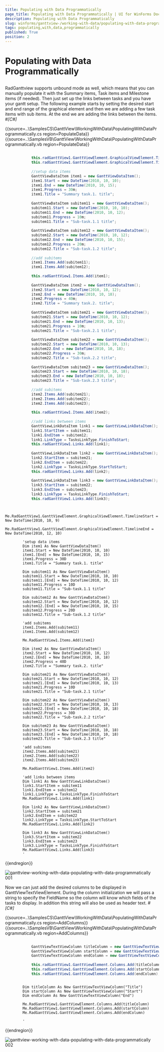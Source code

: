 ```yaml
---
title: Populating with Data Programmatically
page_title: Populating with Data Programmatically | UI for WinForms Documentation
description: Populating with Data Programmatically
slug: winforms/ganttview-/working-with-data/populating-with-data-programmatically
tags: populating,with,data,programmatically
published: True
position: 2
---
```


# Populating with Data Programmatically





## 

RadGanttview supports unbound mode as well, which means that you can manually populate it with the Summary items, 
          Task items and Milestone items (if needed). Then just set up the links between tasks and you have your gantt setup.
          The following example starts by setting the desired start and end range of the graphical element and then we are 
          adding a few task items with sub items. At the end we are adding the links between the items.
        #_[C#]_

	



{{source=..\SamplesCS\GanttView\WorkingWithData\PopulatingWithDataProgrammatically.cs region=PopulateData}} 
{{source=..\SamplesVB\GanttView\WorkingWithData\PopulatingWithDataProgrammatically.vb region=PopulateData}} 

````C#
            
            this.radGanttView1.GanttViewElement.GraphicalViewElement.TimelineStart = new DateTime(2010, 10, 9);
            this.radGanttView1.GanttViewElement.GraphicalViewElement.TimelineEnd = new DateTime(2010, 12, 10);
            
            //setup data items
            GanttViewDataItem item1 = new GanttViewDataItem();
            item1.Start = new DateTime(2010, 10, 10);
            item1.End = new DateTime(2010, 10, 15);
            item1.Progress = 30m;
            item1.Title = "Summary task.1. title";
            
            GanttViewDataItem subitem11 = new GanttViewDataItem();
            subitem11.Start = new DateTime(2010, 10, 10);
            subitem11.End = new DateTime(2010, 10, 12);
            subitem11.Progress = 10m;
            subitem11.Title = "Sub-task.1.1 title";
            
            GanttViewDataItem subitem12 = new GanttViewDataItem();
            subitem12.Start = new DateTime(2010, 10, 12);
            subitem12.End = new DateTime(2010, 10, 15);
            subitem12.Progress = 20m;
            subitem12.Title = "Sub-task.1.2 title";
            
            //add subitems
            item1.Items.Add(subitem11);
            item1.Items.Add(subitem12);
            
            this.radGanttView1.Items.Add(item1);
            
            GanttViewDataItem item2 = new GanttViewDataItem();
            item2.Start = new DateTime(2010, 10, 12);
            item2.End = new DateTime(2010, 10, 18);
            item2.Progress = 40m;
            item2.Title = "Summary task.2. title";
            
            GanttViewDataItem subitem21 = new GanttViewDataItem();
            subitem21.Start = new DateTime(2010, 10, 12);
            subitem21.End = new DateTime(2010, 10, 13);
            subitem21.Progress = 10m;
            subitem21.Title = "Sub-task.2.1 title";
            
            GanttViewDataItem subitem22 = new GanttViewDataItem();
            subitem22.Start = new DateTime(2010, 10, 13);
            subitem22.End = new DateTime(2010, 10, 18);
            subitem22.Progress = 30m;
            subitem22.Title = "Sub-task.2.2 title";
            
            GanttViewDataItem subitem23 = new GanttViewDataItem();
            subitem23.Start = new DateTime(2010, 10, 18);
            subitem23.End = new DateTime(2010, 10, 18);
            subitem23.Title = "Sub-task.2.3 title";
            
            //add subitems
            item2.Items.Add(subitem21);
            item2.Items.Add(subitem22);
            item2.Items.Add(subitem23);
            
            this.radGanttView1.Items.Add(item2);
            
            //add links between items
            GanttViewLinkDataItem link1 = new GanttViewLinkDataItem();
            link1.StartItem = subitem11;
            link1.EndItem = subitem12;
            link1.LinkType = TasksLinkType.FinishToStart;
            this.radGanttView1.Links.Add(link1);
            
            GanttViewLinkDataItem link2 = new GanttViewLinkDataItem();
            link2.StartItem = subitem21;
            link2.EndItem = subitem22;
            link2.LinkType = TasksLinkType.StartToStart;
            this.radGanttView1.Links.Add(link2);
            
            GanttViewLinkDataItem link3 = new GanttViewLinkDataItem();
            link3.StartItem = subitem22;
            link3.EndItem = subitem23;
            link3.LinkType = TasksLinkType.FinishToStart;
            this.radGanttView1.Links.Add(link3);
````
````VB.NET

        Me.RadGanttView1.GanttViewElement.GraphicalViewElement.TimelineStart = New DateTime(2010, 10, 9)
        Me.RadGanttView1.GanttViewElement.GraphicalViewElement.TimelineEnd = New DateTime(2010, 12, 10)

        'setup data items
        Dim item1 As New GanttViewDataItem()
        item1.Start = New DateTime(2010, 10, 10)
        item1.[End] = New DateTime(2010, 10, 15)
        item1.Progress = 30D
        item1.Title = "Summary task.1. title"

        Dim subitem11 As New GanttViewDataItem()
        subitem11.Start = New DateTime(2010, 10, 10)
        subitem11.[End] = New DateTime(2010, 10, 12)
        subitem11.Progress = 10D
        subitem11.Title = "Sub-task.1.1 title"

        Dim subitem12 As New GanttViewDataItem()
        subitem12.Start = New DateTime(2010, 10, 12)
        subitem12.[End] = New DateTime(2010, 10, 15)
        subitem12.Progress = 20D
        subitem12.Title = "Sub-task.1.2 title"

        'add subitems
        item1.Items.Add(subitem11)
        item1.Items.Add(subitem12)

        Me.RadGanttView1.Items.Add(item1)

        Dim item2 As New GanttViewDataItem()
        item2.Start = New DateTime(2010, 10, 12)
        item2.[End] = New DateTime(2010, 10, 18)
        item2.Progress = 40D
        item2.Title = "Summary task.2. title"

        Dim subitem21 As New GanttViewDataItem()
        subitem21.Start = New DateTime(2010, 10, 12)
        subitem21.[End] = New DateTime(2010, 10, 13)
        subitem21.Progress = 10D
        subitem21.Title = "Sub-task.2.1 title"

        Dim subitem22 As New GanttViewDataItem()
        subitem22.Start = New DateTime(2010, 10, 13)
        subitem22.[End] = New DateTime(2010, 10, 18)
        subitem22.Progress = 30D
        subitem22.Title = "Sub-task.2.2 title"

        Dim subitem23 As New GanttViewDataItem()
        subitem23.Start = New DateTime(2010, 10, 18)
        subitem23.[End] = New DateTime(2010, 10, 18)
        subitem23.Title = "Sub-task.2.3 title"

        'add subitems
        item2.Items.Add(subitem21)
        item2.Items.Add(subitem22)
        item2.Items.Add(subitem23)

        Me.RadGanttView1.Items.Add(item2)

        'add links between items
        Dim link1 As New GanttViewLinkDataItem()
        link1.StartItem = subitem11
        link1.EndItem = subitem12
        link1.LinkType = TasksLinkType.FinishToStart
        Me.RadGanttView1.Links.Add(link1)

        Dim link2 As New GanttViewLinkDataItem()
        link2.StartItem = subitem21
        link2.EndItem = subitem22
        link2.LinkType = TasksLinkType.StartToStart
        Me.RadGanttView1.Links.Add(link2)

        Dim link3 As New GanttViewLinkDataItem()
        link3.StartItem = subitem22
        link3.EndItem = subitem23
        link3.LinkType = TasksLinkType.FinishToStart
        Me.RadGanttView1.Links.Add(link3)
        '
````

{{endregion}} 


![ganttview-working-with-data-populating-with-data-programmatically 001](images/ganttview-working-with-data-populating-with-data-programmatically001.png)

Now we can just add the desired columns to be displayed in GanttViewTextViewElement. During the column initialization 
          we will pass a string to specify the FieldName so the column will know which fields of the tasks to display. In addition
          this string will also be used as header text.
        #_[C#]_

	



{{source=..\SamplesCS\GanttView\WorkingWithData\PopulatingWithDataProgrammatically.cs region=AddColumns}} 
{{source=..\SamplesVB\GanttView\WorkingWithData\PopulatingWithDataProgrammatically.vb region=AddColumns}} 

````C#
            
            GanttViewTextViewColumn titleColumn = new GanttViewTextViewColumn("Title");
            GanttViewTextViewColumn startColumn = new GanttViewTextViewColumn("Start");
            GanttViewTextViewColumn endColumn = new GanttViewTextViewColumn("End");
            
            this.radGanttView1.GanttViewElement.Columns.Add(titleColumn);
            this.radGanttView1.GanttViewElement.Columns.Add(startColumn);
            this.radGanttView1.GanttViewElement.Columns.Add(endColumn);
````
````VB.NET

        Dim titleColumn As New GanttViewTextViewColumn("Title")
        Dim startColumn As New GanttViewTextViewColumn("Start")
        Dim endColumn As New GanttViewTextViewColumn("End")

        Me.RadGanttView1.GanttViewElement.Columns.Add(titleColumn)
        Me.RadGanttView1.GanttViewElement.Columns.Add(startColumn)
        Me.RadGanttView1.GanttViewElement.Columns.Add(endColumn)

        '
````

{{endregion}} 


![ganttview-working-with-data-populating-with-data-programmatically 002](images/ganttview-working-with-data-populating-with-data-programmatically002.png)
